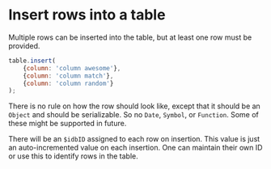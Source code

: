 # Insert rows into a table

Multiple rows can be inserted into the table, but at least one row must be provided. 

```js
table.insert(
    {column: 'column awesome'},
    {column: 'column match'},
    {column: 'column random'}
);
```

There is no rule on how the row should look like, except that it should be an `Object` and should be serializable.
So no `Date`, `Symbol`, or `Function`. Some of these might be supported in future.

There will be an `$idbID` assigned to each row on insertion. This value is just an auto-incremented value on each 
insertion. One can maintain their own ID or use this to identify rows in the table.
